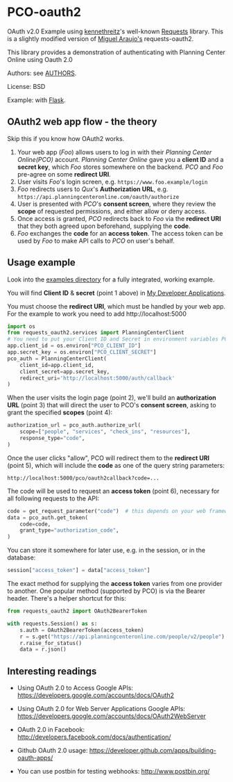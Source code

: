 # PCO-oauth2


OAuth v2.0 Example using 
[kennethreitz](https://github.com/kennethreitz)'s well-known
[Requests](https://github.com/kennethreitz/requests) library.
This is a slightly modified version of [Miguel Araujo's](https://github.com/maraujop/requests-oauth2)
requests-oauth2. 

This library provides a demonstration of authenticating with 
Planning Center Online using Oauth 2.0

Authors: see [AUTHORS](/AUTHORS).

License: BSD

Example: with [Flask](/examples/web_flask.py).

## OAuth2 web app flow - the theory

Skip this if you know how OAuth2 works.

1. Your web app (*Foo*) allows users to log in with their *Planning Center Online(PCO)*
   account. *Planning Center Online* gave you a **client
   ID** and a **secret key**, which *Foo* stores somewhere on the
   backend. *PCO* and *Foo* pre-agree on some **redirect URI**.
2. User visits *Foo*'s login screen, e.g.
   `https://www.foo.example/login`
3. *Foo* redirects users to *Qux*'s **Authorization URL**, e.g.
   `https://api.planningcenteronline.com/oauth/authorize`
4. User is presented with *PCO*'s **consent screen**, where they
   review the **scope** of requested permissions, and either allow or
   deny access.
5. Once access is granted, *PCO* redirects back to *Foo* via the
   **redirect URI** that they both agreed upon beforehand, supplying
   the **code**.
6. *Foo* exchanges the **code** for an **access token**. The access
   token can be used by *Foo* to make API calls to *PCO* on user's
   behalf.

## Usage example

Look into the [examples directory](/examples) for a fully integrated,
working example.

You will find **Client ID** & **secret** (point 1 above) in
[My Developer Applications](https://api.planningcenteronline.com/oauth/applications).

You must choose the **redirect URI**, which must be handled by your
web app. For the example to work you need to add http://localhost:5000

```python
import os
from requests_oauth2.services import PlanningCenterClient
# You need to put your Client ID and Secret in environment variables PCO_CLIENT_ID & PCO_CLIENT_SECRET respectively
app.client_id = os.environ["PCO_CLIENT_ID"]
app.secret_key = os.environ["PCO_CLIENT_SECRET"]
pco_auth = PlanningCenterClient(
    client_id=app.client_id, 
    client_secret=app.secret_key,
    redirect_uri='http://localhost:5000/auth/callback'
)
```

When the user visits the login page (point 2), we'll build an
**authorization URL** (point 3) that will direct the user to PCO's
**consent screen**, asking to grant the specified **scopes** (point
4):

```python
authorization_url = pco_auth.authorize_url(
    scope=["people", "services", "check_ins", "resources"],
    response_type="code",
)
```

Once the user clicks "allow", PCO will redirect them to the
**redirect URI** (point 5), which will include the **code** as one of
the query string parameters:

    http://localhost:5000/pco/oauth2callback?code=...

The code will be used to request an **access token** (point 6),
necessary for all following requests to the API:

```python
code = get_request_parameter("code")  # this depends on your web framework!
data = pco_auth.get_token(
    code=code,
    grant_type="authorization_code",
)
```

You can store it somewhere for later use, e.g. in the session, or in
the database:

```python
session["access_token"] = data["access_token"]
```

The exact method for supplying the **access token** varies from one
provider to another. One popular method (supported by PCO) is via
the Bearer header. There's a helper shortcut for this:

```python
from requests_oauth2 import OAuth2BearerToken

with requests.Session() as s:
    s.auth = OAuth2BearerToken(access_token)
    r = s.get("https://api.planningcenteronline.com/people/v2/people")
    r.raise_for_status()
    data = r.json()
```

## Interesting readings

* Using OAuth 2.0 to Access Google APIs:
  <https://developers.google.com/accounts/docs/OAuth2>

* Using OAuth 2.0 for Web Server Applications Google APIs:
  <https://developers.google.com/accounts/docs/OAuth2WebServer>

* OAuth 2.0 in Facebook:
  <http://developers.facebook.com/docs/authentication/>

* Github OAuth 2.0 usage:
  <https://developer.github.com/apps/building-oauth-apps/>

* You can use postbin for testing webhooks: <http://www.postbin.org/>
